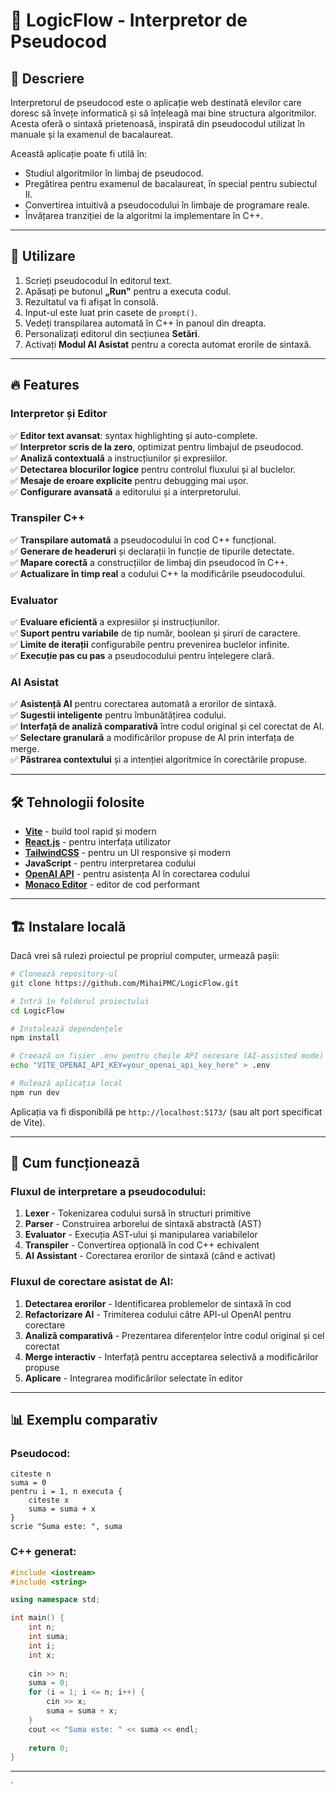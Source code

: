 # 📜 LogicFlow - Interpretor de Pseudocod

## 📌 Descriere
Interpretorul de pseudocod este o aplicație web destinată elevilor care doresc să învețe informatică și să înțeleagă mai bine structura algoritmilor. Acesta oferă o sintaxă prietenoasă, inspirată din pseudocodul utilizat în manuale și la examenul de bacalaureat.

Această aplicație poate fi utilă în:
- Studiul algoritmilor în limbaj de pseudocod.
- Pregătirea pentru examenul de bacalaureat, în special pentru subiectul II.
- Convertirea intuitivă a pseudocodului în limbaje de programare reale.
- Învățarea tranziției de la algoritmi la implementare în C++.

---

## 🚀 Utilizare
1. Scrieți pseudocodul în editorul text.
2. Apăsați pe butonul **„Run"** pentru a executa codul.
3. Rezultatul va fi afișat în consolă.
4. Input-ul este luat prin casete de `prompt()`.
5. Vedeți transpilarea automată în C++ în panoul din dreapta.
6. Personalizați editorul din secțiunea **Setări**.
7. Activați **Modul AI Asistat** pentru a corecta automat erorile de sintaxă.

---

## 🔥 Features

### Interpretor și Editor
✅ **Editor text avansat**: syntax highlighting și auto-complete. <br>
✅ **Interpretor scris de la zero**, optimizat pentru limbajul de pseudocod.<br>
✅ **Analiză contextuală** a instrucțiunilor și expresiilor.<br>
✅ **Detectarea blocurilor logice** pentru controlul fluxului și al buclelor.<br>
✅ **Mesaje de eroare explicite** pentru debugging mai ușor.<br>
✅ **Configurare avansată** a editorului și a interpretorului.<br>

### Transpiler C++
✅ **Transpilare automată** a pseudocodului în cod C++ funcțional.<br>
✅ **Generare de headeruri** și declarații în funcție de tipurile detectate.<br>
✅ **Mapare corectă** a construcțiilor de limbaj din pseudocod în C++.<br>
✅ **Actualizare în timp real** a codului C++ la modificările pseudocodului.<br>

### Evaluator
✅ **Evaluare eficientă** a expresiilor și instrucțiunilor.<br>
✅ **Suport pentru variabile** de tip număr, boolean și șiruri de caractere.<br>
✅ **Limite de iterații** configurabile pentru prevenirea buclelor infinite.<br>
✅ **Execuție pas cu pas** a pseudocodului pentru înțelegere clară.<br>

### AI Asistat
✅ **Asistență AI** pentru corectarea automată a erorilor de sintaxă.<br>
✅ **Sugestii inteligente** pentru îmbunătățirea codului.<br>
✅ **Interfață de analiză comparativă** între codul original și cel corectat de AI.<br>
✅ **Selectare granulară** a modificărilor propuse de AI prin interfața de merge.<br>
✅ **Păstrarea contextului** și a intenției algoritmice în corectările propuse.<br>

---

## 🛠 Tehnologii folosite
- **[Vite](https://vitejs.dev/)** - build tool rapid și modern
- **[React.js](https://react.dev/)** - pentru interfața utilizator
- **[TailwindCSS](https://tailwindcss.com/)** - pentru un UI responsive și modern
- **JavaScript** - pentru interpretarea codului
- **[OpenAI API](https://openai.com/)** - pentru asistența AI în corectarea codului
- **[Monaco Editor](https://microsoft.github.io/monaco-editor/)** - editor de cod performant

---

## 🏗 Instalare locală
Dacă vrei să rulezi proiectul pe propriul computer, urmează pașii:

```bash
# Clonează repository-ul
git clone https://github.com/MihaiPMC/LogicFlow.git

# Intră în folderul proiectului
cd LogicFlow

# Instalează dependențele
npm install

# Creează un fișier .env pentru cheile API necesare (AI-assisted mode)
echo "VITE_OPENAI_API_KEY=your_openai_api_key_here" > .env

# Rulează aplicația local
npm run dev
```

Aplicația va fi disponibilă pe `http://localhost:5173/` (sau alt port specificat de Vite).

---

## 🧩 Cum funcționează

### Fluxul de interpretare a pseudocodului:
1. **Lexer** - Tokenizarea codului sursă în structuri primitive
2. **Parser** - Construirea arborelui de sintaxă abstractă (AST)
3. **Evaluator** - Execuția AST-ului și manipularea variabilelor
4. **Transpiler** - Convertirea opțională în cod C++ echivalent
5. **AI Assistant** - Corectarea erorilor de sintaxă (când e activat)

### Fluxul de corectare asistat de AI:
1. **Detectarea erorilor** - Identificarea problemelor de sintaxă în cod
2. **Refactorizare AI** - Trimiterea codului către API-ul OpenAI pentru corectare
3. **Analiză comparativă** - Prezentarea diferențelor între codul original și cel corectat
4. **Merge interactiv** - Interfață pentru acceptarea selectivă a modificărilor propuse
5. **Aplicare** - Integrarea modificărilor selectate în editor

---


## 📊 Exemplu comparativ

### Pseudocod:
```
citeste n
suma = 0
pentru i = 1, n executa {
    citeste x
    suma = suma + x
}
scrie "Suma este: ", suma
```

### C++ generat:
```cpp
#include <iostream>
#include <string>

using namespace std;

int main() {
    int n;
    int suma;
    int i;
    int x;
    
    cin >> n;
    suma = 0;
    for (i = 1; i <= n; i++) {
        cin >> x;
        suma = suma + x;
    }
    cout << "Suma este: " << suma << endl;
    
    return 0;
}
```

---

`
